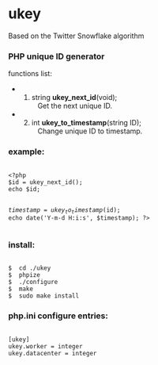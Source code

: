 ukey
====
Based on the Twitter Snowflake algorithm

<h3>PHP unique ID generator</h3>

functions list:<br />

* 1) string <b>ukey_next_id</b>(void);<br />
&nbsp;&nbsp;&nbsp;Get the next unique ID.<br />

* 2) int <b>ukey_to_timestamp</b>(string ID);<br />
&nbsp;&nbsp;&nbsp;Change unique ID to timestamp.<br />


<h3>example:</h3>
<pre><code>
&lt;?php
$id = ukey_next_id();
echo $id;

$timestamp = ukey_to_timestamp($id);
echo date('Y-m-d H:i:s', $timestamp);
?&gt;
</code></pre>


<h3>install:</h3>
<pre><code>
$  cd ./ukey
$  phpize
$  ./configure
$  make
$  sudo make install
</code></pre>


<h3>php.ini configure entries:</h3>
<pre><code>
[ukey]
ukey.worker = integer
ukey.datacenter = integer
</code></pre>
